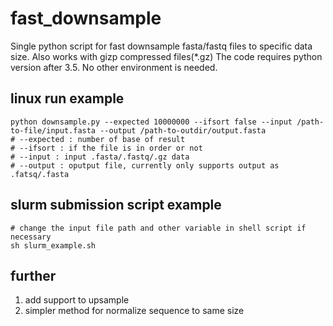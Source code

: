 # fast_downsample


Single python script for fast downsample fasta/fastq files to specific data size. Also works with gizp compressed files(*.gz)
The code requires python version after 3.5. No other environment is needed. 


## linux run example
```
python downsample.py --expected 10000000 --ifsort false --input /path-to-file/input.fasta --output /path-to-outdir/output.fasta
# --expected : number of base of result
# --ifsort : if the file is in order or not
# --input : input .fasta/.fastq/.gz data
# --output : oputput file, currently only supports output as .fatsq/.fasta
```

## slurm submission script example
```
# change the input file path and other variable in shell script if necessary
sh slurm_example.sh
```

## further
1. add support to upsample
2. simpler method for normalize sequence to same size
